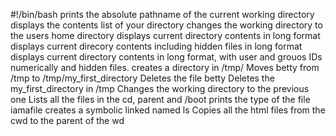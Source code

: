 #!/bin/bash
prints the absolute pathname of the current working directory
displays the contents list of your directory
changes the working directory to the users home directory
displays current directory contents in long format
displays current direcory contents including hidden files in long format
displays current directory contents in long format, with user and grouos IDs numerically and hidden files.
creates a directory in /tmp/
Moves betty from /tmp to /tmp/my_first_directory 
Deletes the file betty
Deletes the my_first_directory in /tmp
Changes the working directory to the previous one
Lists all the files in the cd, parent and /boot
prints the type of the file iamafile
creates a symbolic linked named ls
Copies all the html files from the cwd to the parent of the wd
 

